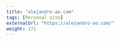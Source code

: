 ```yaml
---
title: "alejandro-ao.com"
tags: [Personal site]
externalUrl: "https://alejandro-ao.com/"
weight: 171
---
```

